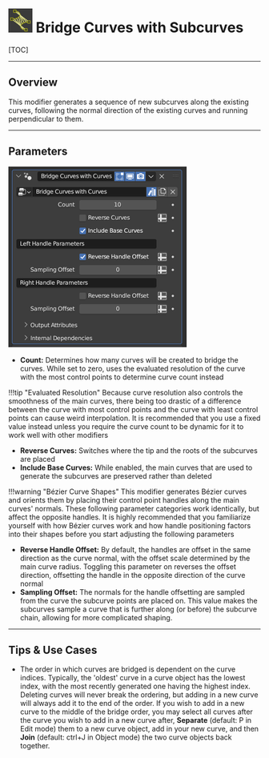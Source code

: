 # ![icon](../img/icons/bridge_curves_with_curves.png) Bridge Curves with Subcurves

[TOC]

---

## Overview
This modifier generates a sequence of new subcurves along the existing curves, following the normal direction of the existing
curves and running perpendicular to them.

---

## Parameters
![Parameters](params/bridge_curves_with_curves.png)

* **Count:** Determines how many curves will be created to bridge the curves. While set to zero, uses the evaluated resolution of the curve
with the most control points to determine curve count instead

!!!tip "Evaluated Resolution"
    Because curve resolution also controls the smoothness of the main curves, there being too drastic of a difference between the curve with most control points and the curve with least control points can cause weird interpolation. It is recommended that you use a fixed value instead unless you require the curve count to be dynamic for it to work well with other modifiers

* **Reverse Curves:** Switches where the tip and the roots of the subcurves are placed
* **Include Base Curves:** While enabled, the main curves that are used to generate the subcurves are preserved rather than deleted

!!!warning "Bézier Curve Shapes"
    This modifier generates Bézier curves and orients them by placing their control point handles along the main curves' normals. These following parameter categories work identically, but affect the opposite handles. It is highly recommended that you familiarize yourself with how Bézier curves work and how handle positioning factors into their shapes before you start adjusting the following parameters

* **Reverse Handle Offset:** By default, the handles are offset in the same direction as the curve normal, with the offset scale determined by the main curve radius. Toggling this parameter on reverses the offset direction, offsetting the handle in the opposite direction of the curve normal
* **Sampling Offset:** The normals for the handle offsetting are sampled from the curve the subcurve points are placed on. This value makes the subcurves sample a curve that is further along (or before) the subcurve chain, allowing for more complicated shaping.

---

## Tips & Use Cases

* The order in which curves are bridged is dependent on the curve indices. Typically, the 'oldest' curve in a curve object has the lowest index, with the most recently generated one having the highest index. Deleting curves will never break the ordering, but adding in a new curve will always add it to the end of the order. If you wish to add in a new curve to the middle of the bridge order, you may select all curves after the curve you wish to add in a new curve after, **Separate** (default: P in Edit mode) them to a new curve object, add in your new curve, and then **Join** (default: ctrl+J in Object mode) the two curve objects back together.
